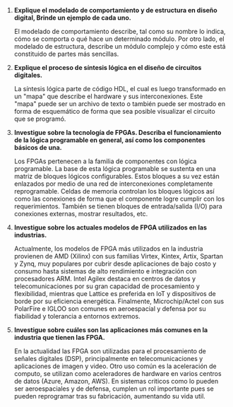 1. **Explique el modelado de comportamiento y de estructura en diseño digital, Brinde un ejemplo de cada uno.**

    El modelado de comportamiento describe, tal como su nombre lo indica, cómo se comporta o qué hace un determinado módulo. Por otro lado, el modelado de estructura, describe un módulo complejo y cómo este está constituido de partes más sencillas.    

2. **Explique el proceso de síntesis lógica en el diseño de circuitos digitales.**

    La síntesis lógica parte de código HDL, el cual es luego transformado en un "mapa" que describe el hardware y sus interconexiones. Este "mapa" puede ser un archivo de texto o también puede ser mostrado en forma de esquemático de forma que sea posible visualizar el circuito que se programó.

3. **Investigue sobre la tecnología de FPGAs. Describa el funcionamiento de la lógica programable en general, así como los componentes básicos de una.**

    Los FPGAs pertenecen a la familia de componentes con lógica programable. La base de esta lógica programable se sustenta en una matriz de bloques lógicos configurables. Estos bloques a su vez están enlazados por medio de una red de interconexiones completamente reprogramable. Celdas de memoria controlan los bloques lógicos así como las conexiones de forma que el componente logre cumplir con los requerimientos. También se tienen bloques de entrada/salida (I/O) para conexiones externas, mostrar resultados, etc.


4. **Investigue sobre los actuales modelos de FPGA utilizados en las industrias.**

    Actualmente, los modelos de FPGA más utilizados en la industria provienen de AMD (Xilinx) con sus familias Virtex, Kintex, Artix, Spartan y Zynq, muy populares por cubrir desde aplicaciones de bajo costo y consumo hasta sistemas de alto rendimiento e integración con procesadores ARM. Intel Agilex destaca en centros de datos y telecomunicaciones por su gran capacidad de procesamiento y flexibilidad, mientras que Lattice es preferida en IoT y dispositivos de borde por su eficiencia energética. Finalmente, Microchip/Actel con sus PolarFire e IGLOO son comunes en aeroespacial y defensa por su fiabilidad y tolerancia a entornos extremos.


5. **Investigue sobre cuáles son las aplicaciones más comunes en la industria que tienen las FPGA.**

    En la actualidad las FPGA son utilizadas para el procesamiento de señales digitales (DSP), principalmente en telecomunicaciones y aplicaciones de imagen y video. Otro uso común es la aceleración de computo, se utilizan como aceleradores de hardware en varios centros de datos (Azure, Amazon, AWS). En sistemas criticos como lo pueden ser aeroespaciales y de defensa, cumplen un rol importante pues se pueden reprogramar tras su fabricación, aumentando su vida util.

